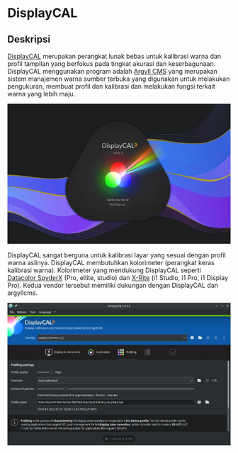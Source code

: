 # DisplayCAL

## Deskripsi

[DisplayCAL](https://displaycal.net/) merupakan perangkat lunak bebas untuk kalibrasi warna dan profil tampilan yang berfokus pada tingkat akurasi dan keserbagunaan. DisplayCAL menggunakan program adalah [Argyll CMS](http://www.argyllcms.com/) yang merupakan sistem manajemen warna sumber terbuka yang digunakan untuk melakukan pengukuran, membuat profil dan kalibrasi dan melakukan fungsi terkait warna yang lebih maju.

![DisplayCAL LangitKetujuh OS](../../media/image/displaycal-langitketujuh-id-1.webp)

DisplayCAL sangat berguna untuk kalibrasi layar yang sesuai dengan profil warna aslinya. DisplayCAL membutuhkan kolorimeter (perangkat keras kalibrasi warna). Kolorimeter yang mendukung DisplayCAL seperti [Datacolor SpyderX](https://spyderx.datacolor.com/) (Pro, ellite, studio) dan [X-Rite](https://www.xrite.com/) (i1 Studio, i1 Pro, i1 Display Pro). Kedua vendor tersebut memiliki dukungan dengan DisplayCAL dan argyllcms.

![DisplayCAL LangitKetujuh OS](../../media/image/displaycal-langitketujuh-id-2.webp)
